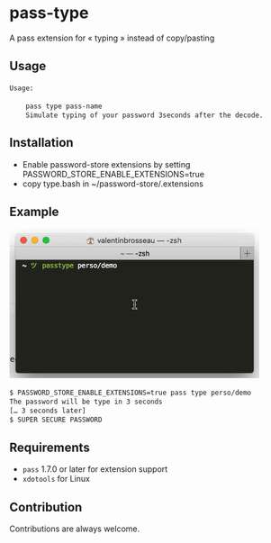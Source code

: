 # pass-type

A pass extension for « typing » instead of copy/pasting

## Usage

```
Usage:

    pass type pass-name
    Simulate typing of your password 3seconds after the decode.
```

## Installation

- Enable password-store extensions by setting PASSWORD_STORE_ENABLE_EXTENSIONS=true
- copy type.bash in ~/password-store/.extensions

## Example

![Example Pass-type](./sample.gif)

```shell
$ PASSWORD_STORE_ENABLE_EXTENSIONS=true pass type perso/demo
The password will be type in 3 seconds
[… 3 seconds later]
$ SUPER SECURE PASSWORD
```

## Requirements

- ```pass``` 1.7.0 or later for extension support
- ```xdotools``` for Linux

## Contribution

Contributions are always welcome.
